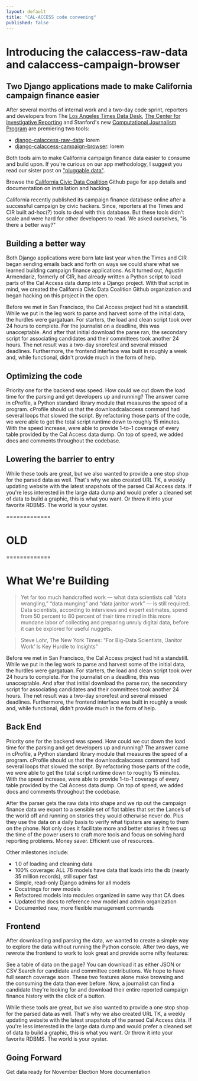 ```yaml
---
layout: default
title: "CAL-ACCESS code convening"
published: false
---
```


# Introducing the calaccess-raw-data and calaccess-campaign-browser 
## Two Django applications made to make California campaign finance easier

After several months of internal work and a two-day code sprint, reporters and developers from The [Los Angeles Times Data Desk](http://www.latimes.com/local/datadesk/), [The Center for Investigative Reporting](http://cironline.org/) and Stanford's new [Computational Journalism Program](http://towcenter.org/blog/data-journalist-profile-cheryl-phillips-stanford-data-journalism/) are premiering two tools:

- [django-calaccess-raw-data](): lorem
- [django-calaccess-campaign-browser](): lorem

Both tools aim to make California campaign finance data easier to consume and build upon. If you're curious on our app methodology, I suggest you read our sister post on ["pluggable data"]().

Browse the [California Civic Data Coalition]() Github page for app details and documentation on installation and hacking.

California recently published its campaign finance database online after a successful campaign by civic hackers. Since, reporters at the Times and CIR built ad-hoc(?) tools to deal with this database. But these tools didn't scale and were hard for other developers to read. We asked ourselves, "is there a better way?" 

## Building a better way

Both Django applications were born late last year when the Times and CIR began sending emails back and forth on ways we could share what we learned building campaign finance applications. As it turned out, Agustin Armendariz, formerly of CIR, had already written a Python script to load parts of the Cal Access data dump into a Django project. With that script in mind, we created the California Civic Data Coalition Github organization and began hacking on this project in the open. 

Before we met in San Francisco, the Cal Access project had hit a standstill. While we put in the leg work to parse and harvest some of the initial data, the hurdles were gargatuan. For starters, the load and clean script took over 24 hours to complete. For the journalist on a deadline, this was unacceptable. And after that initial download the parse ran, the secondary script for associating candidates and their committees took another 24 hours. The net result was a two-day snorefest and several missed deadlines. Furthermore, the frontend interface was built in roughly a week and, while functional, didn't provide much in the form of help.

## Optimizing the code

Priority one for the backend was speed. How could we cut down the load time for the parsing and get developers up and running? The answer came in cProfile, a Python standard library module that measures the speed of a program. cProfile should us that the downloadcalaccess command had several loops that slowed the script. By refactoring those parts of the code, we were able to get the total script runtime down to roughly 15 minutes. With the speed increase, were able to provide 1-to-1 coverage of every table provided by the Cal Access data dump. On top of speed, we added docs and comments throughout the codebase.

## Lowering the barrier to entry

While these tools are great, but we also wanted to provide a one stop shop for the parsed data as well. That's why we also created URL TK, a weekly updating website with the latest snapshots of the parsed Cal Access data. If you're less interested in the large data dump and would prefer a cleaned set of data to build a graphic, this is what you want. Or throw it into your favorite RDBMS. The world is your oyster.












=============
# OLD
=============
# What We're Building

> Yet far too much handcrafted work — what data scientists call “data wrangling,” “data munging” and “data janitor work” — is still required. Data scientists, according to interviews and expert estimates, spend from 50 percent to 80 percent of their time mired in this more mundane labor of collecting and preparing unruly digital data, before it can be explored for useful nuggets.

> Steve Lohr, The New York Times: "For Big-Data Scientists, ‘Janitor Work’ Is Key Hurdle to Insights"

Before we met in San Francisco, the Cal Access project had hit a standstill. While we put in the leg work to parse and harvest some of the initial data, the hurdles were gargatuan. For starters, the load and clean script took over 24 hours to complete. For the journalist on a deadline, this was unacceptable. And after that initial download the parse ran, the secondary script for associating candidates and their committees took another 24 hours. The net result was a two-day snorefest and several missed deadlines. Furthermore, the frontend interface was built in roughly a week and, while functional, didn't provide much in the form of help.

## Back End

Priority one for the backend was speed. How could we cut down the load time for the parsing and get developers up and running? The answer came in cProfile, a Python standard library module that measures the speed of a program. cProfile should us that the downloadcalaccess command had several loops that slowed the script. By refactoring those parts of the code, we were able to get the total script runtime down to roughly 15 minutes. With the speed increase, were able to provide 1-to-1 coverage of every table provided by the Cal Access data dump. On top of speed, we added docs and comments throughout the codebase.

After the parser gets the raw data into shape and we rip out the campaign finance data we export to a sensible set of flat tables that set the Lance’s of the world off and running on stories they would otherwise never do. Plus they use the data on a daily basis to verify what tipsters are saying to them on the phone. Not only does it facilitate more and better stories it frees up the time of the power users to craft more tools and focus on solving hard reporting problems. Money saver. Efficient use of resources.

Other milestones include:

- 1.0 of loading and cleaning data
- 100% coverage: ALL 76 models have data that loads into the db (nearly 35 million records), still super fast
 - Simple, read-only Django admins for all models
- Docstrings for new models
- Refactored models into modules organized in same way that CA does
- Updated the docs to reference new model and admin organization
- Documented new, more flexible management commands

## Frontend

After downloading and parsing the data, we wanted to create a simple way to explore the data without running the Python console. After two days, we rewrote the frontend to work to look great and provide some nifty features:

See a table of data on the page? You can download it as either JSON or CSV
Search for candidate and committee contributions. We hope to have full search coverage soon.
These two features alone make browsing and the consuming the data than ever before. Now, a journalist can find a candidate they're looking for and download their entire reported campaign finance history with the click of a button.

While these tools are great, but we also wanted to provide a one stop shop for the parsed data as well. That's why we also created URL TK, a weekly updating website with the latest snapshots of the parsed Cal Access data. If you're less interested in the large data dump and would prefer a cleaned set of data to build a graphic, this is what you want. Or throw it into your favorite RDBMS. The world is your oyster.

## Going Forward

Get data ready for November Election
More documentation

